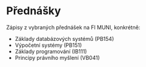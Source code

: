 # Přednášky
Zápisy z vybraných přednášek na FI MUNI, konkrétně:

* Základy databázových systémů (PB154)
* Výpočetní systémy (PB151)
* Základy programování (IB111)
* Principy právního myšlení (VB041)
